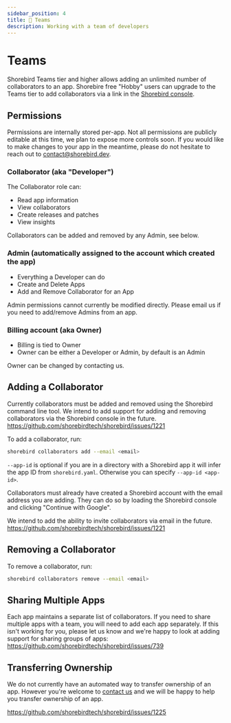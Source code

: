 ```yaml
---
sidebar_position: 4
title: 👥 Teams
description: Working with a team of developers
---
```


# Teams

Shorebird Teams tier and higher allows adding an unlimited number of
collaborators to an app. Shorebire free "Hobby" users can upgrade
to the Teams tier to add collaborators via a link in the
[Shorebird console](https://console.shorebird.dev).

## Permissions

Permissions are internally stored per-app. Not all permissions are publicly
editable at this time, we plan to expose more controls soon. If you would
like to make changes to your app in the meantime, please do not
hesitate to reach out to contact@shorebird.dev.

### Collaborator (aka "Developer")

The Collaborator role can:

- Read app information
- View collaborators
- Create releases and patches
- View insights

Collaborators can be added and removed by any Admin, see below.

### Admin (automatically assigned to the account which created the app)

- Everything a Developer can do
- Create and Delete Apps
- Add and Remove Collaborator for an App

Admin permissions cannot currently be modified directly. Please email us
if you need to add/remove Admins from an app.

### Billing account (aka Owner)

- Billing is tied to Owner
- Owner can be either a Developer or Admin, by default is an Admin

Owner can be changed by contacting us.

## Adding a Collaborator

Currently collaborators must be added and removed using the Shorebird
command line tool. We intend to add support for adding and removing
collaborators via the Shorebird console in the future.
<https://github.com/shorebirdtech/shorebird/issues/1221>

To add a collaborator, run:

```bash
shorebird collaborators add --email <email>
```

`--app-id` is optional if you are in a directory with a Shorebird app it
will infer the app ID from `shorebird.yaml`. Otherwise you can specify
`--app-id <app-id>`.

Collaborators must already have created a Shorebird account with the email
address you are adding. They can do so by loading the Shorebird console
and clicking "Continue with Google".

We intend to add the ability to invite collaborators via email in the future.
<https://github.com/shorebirdtech/shorebird/issues/1221>

## Removing a Collaborator

To remove a collaborator, run:

```bash
shorebird collaborators remove --email <email>
```

## Sharing Multiple Apps

Each app maintains a separate list of collaborators. If you need to share
multiple apps with a team, you will need to add each app separately. If this
isn't working for you, please let us know and we're happy to look at adding
support for sharing groups of apps:
<https://github.com/shorebirdtech/shorebird/issues/739>

## Transferring Ownership

We do not currently have an automated way to transfer ownership of an app.
However you're welcome to [contact us](mailto:contact@shorebird.dev) and we
will be happy to help you transfer ownership of an app.

<https://github.com/shorebirdtech/shorebird/issues/1225>
